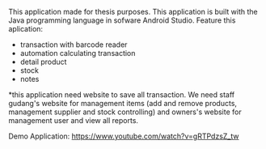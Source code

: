 This application made for thesis purposes. This application is built with the Java programming language in sofware Android Studio. 
Feature this aplication:
- transaction with barcode reader 
- automation calculating transaction
- detail product
- stock 
- notes

*this application need website to save all transaction. We need staff gudang's website for management items (add and remove products, management supplier and stock controlling) and owners's website for management user and view all reports.

Demo Application:
https://www.youtube.com/watch?v=gRTPdzsZ_tw
